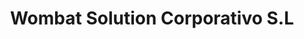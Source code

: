---
title: "Wombat Solution Corporativo S.L"
url: /santa-coloma-de-gramenet/wombat-solution-corporativo-s-l/
shop: ordenador
---